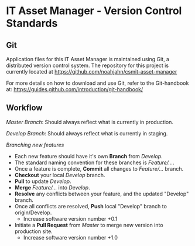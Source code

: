 # IT Asset Manager - Version Control Standards

## Git
Application files for this IT Asset Manager is maintained using Git, a distributed version control system. The repository for this project is currently located at https://github.com/noahjahn/csmit-asset-manager

For more details on how to download and use Git, refer to the Git-handbook at: https://guides.github.com/introduction/git-handbook/


## Workflow
*Master Branch*: Should always reflect what is currently in production.

*Develop Branch*: Should always reflect what is currently in staging.

*Branching new features*
* Each new feature should have it's own **Branch** from *Develop*.
* The standard naming convention for these branches is *Feature/...*.
* Once a feature is complete, **Commit** all changes to *Feature/...* branch.
* **Checkout** your local *Develop* branch.
* **Pull** to update *Develop*.
* **Merge** *Feature/...* into *Develop*.
* **Resolve** any conflicts between your feature, and the updated "Develop" branch.
* Once all conflicts are resolved, **Push** local "Develop" branch to origin/Develop.
  * Increase software version number +0.1
* Initiate a **Pull Request** from *Master* to merge new version into production site.
  * Increase software version number +1.0
